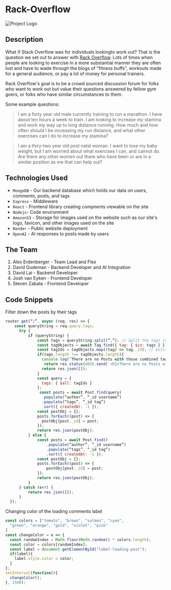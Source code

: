 # Rack-Overflow
![Project Logo](https://rack-overflow.s3.us-west-1.amazonaws.com/Rack-Overflow-Logo-Transparent.png)

## Description

What if Stack Overflow was for individuals lookingto work out? That is the question we set out to answer with [Rack Overflow](https://rack-overflow-q59q.onrender.com/). Lots of times when people are looking to exercise in a more substantial manner they are often lost and have to wade through the blogs of "fitness buffs", workouts made for a general audience, or pay a lot of money for personal trainers.

Rack Overflow's goal is to be a crowd sourced discussion forum for folks who want to work out but value their questions answered by fellow gym goers, or folks who have similar circumstances to them.

Some example questions:

> I am a forty year old male currently training to run a marathon. I have about ten hours a week to train. I am looking to increase my stamina and work my way up to long distance running. How much and how often should I be increasing my run distance, and what other exercises can I do to increase my stamina?

> I am a thiry-two year old post natal woman. I want to lose my baby weight, but I am worried about what exercises I can, and cannot do. Are there any other women out there who have been or are in a similar position as me that can help out?


## Technologies Used

* `MongoDB` - Our backend database which holds our data on users, comments, posts, and tags
* `Express` - Middleware
* `React` - Frontend library creating compnents viewable on the site
* `Nodejs`- Code environment
* `AmazonS3` - Storage for images used on the website such as our site's logo, favicon, and other images used on the site
* `Render` - Public website deployment
* `OpenAI` - AI responses to posts made by users

## The Team

 1. Alex Erdenberger - Team Lead and Flex
 2. David Gudeman - Backend Developer and AI Integration
 3. David Lai - Backend Developer
 4. Josh van Eyken - Frontend Developer
 5. Steven Zabala - Frontend Developer

## Code Snippets

Filter down the posts by their tags
```js
router.get(“/”, async (req, res) => {
    const queryString = req.query.tags;
      try {
          if (queryString) {
              const tags = queryString.split(“,”); // Split the tags into an array
              const tagObjects = await Tag.find({ tag: { $in: tags } }); // Find tag objects based on the provided tags
              const tagIds = tagObjects.map((tag) => tag._id); // Extract the tag IDs from the tag objects
              if(tags.length !== tagObjects.length){
                console.log(‘There are no Posts with those combined tags’)
                 return res.status(404).send(`<h1>There are no Posts with those combined tags</h1>`);
                return res.json([]);
              }
              const query = {
                tags: { $all: tagIds }
              };
               const posts = await Post.find(query)
                .populate(“author”, “_id username”)
                .populate(“tags”, “_id tag”)
                .sort({ createdAt: -1 });
              const postObj = {};
              posts.forEach((post) => {
                postObj[post._id] = post;
              });
              return res.json(postObj);
          } else {
              const posts = await Post.find()
                  .populate(“author”, “_id username”)
                  .populate(“tags”, “_id tag”)
                  .sort({ createdAt: -1 });
              const postObj = {};
              posts.forEach((post) => {
                  postObj[post._id] = post;
              });
              return res.json(postObj);
          }
      } catch (err) {
          return res.json([]);
      }
  });
  ```
  
  Changing color of the loading comments label
  ```js
  const colors = ["tomato", "brown", "salmon", "cyan",
    "green", "orange", "gold", "violet", "pink"
  ]
  const changeColor = e => {
    const randomIndex = Math.floor(Math.random() * colors.length);
    const color = colors[randomIndex];
    const label = document.getElementById("label-loading-post");
    if(label){
      label.style.color = color;
    }
  };
  setInterval(function(){
    changeColor();
  }, 1500);
  ```
